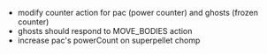 - modify counter action for pac (power counter) and ghosts (frozen counter)
- ghosts should respond to MOVE_BODIES action
- increase pac's powerCount on superpellet chomp
